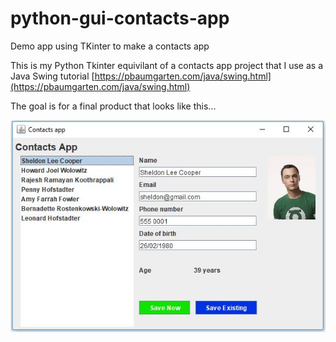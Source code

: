 # python-gui-contacts-app

Demo app using TKinter to make a contacts app

This is my Python Tkinter equivilant of a contacts app project that I use as a Java Swing tutorial [https://pbaumgarten.com/java/swing.html](https://pbaumgarten.com/java/swing.html)

The goal is for a final product that looks like this...

![](img/swing-demo-2.jpg)

